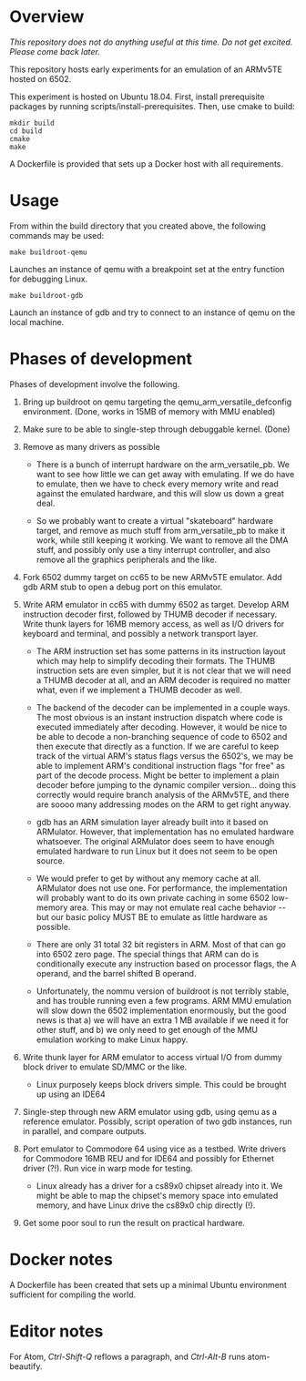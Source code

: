 # Overview

_This repository does not do anything useful at this time. Do not
get excited. Please come back later._

This repository hosts early experiments for an emulation of an ARMv5TE
hosted on 6502.

This experiment is hosted on Ubuntu 18.04. First, install prerequisite
packages by running scripts/install-prerequisites. Then, use cmake to build:

    mkdir build
    cd build
    cmake
    make

A Dockerfile is provided that sets up a Docker host with all requirements.

# Usage

From within the build directory that you created above, the following
commands may be used:

    make buildroot-qemu

Launches an instance of qemu with a breakpoint set at the entry function
for debugging Linux.

    make buildroot-gdb

Launch an instance of gdb and try to connect to an instance of qemu on
the local machine.

# Phases of development

Phases of development involve the following.

1. Bring up buildroot on qemu targeting the qemu_arm_versatile_defconfig
   environment. (Done, works in 15MB of memory with MMU enabled)

2. Make sure to be able to single-step through debuggable kernel. (Done)

3. Remove as many drivers as possible

   - There is a bunch of interrupt hardware on the arm_versatile_pb. We want to
     see how little we can get away with emulating. If we do have to emulate,
     then we have to check every memory write and read against the emulated
     hardware, and this will slow us down a great deal.

   - So we probably want to create a virtual "skateboard" hardware target,
     and remove as much stuff from arm_versatile_pb to make it work, while
     still keeping it working. We want to remove all the DMA stuff, and
     possibly only use a tiny interrupt controller, and also remove all the
     graphics peripherals and the like.

4. Fork 6502 dummy target on cc65 to be new ARMv5TE emulator. Add gdb ARM stub
   to open a debug port on this emulator.

5. Write ARM emulator in cc65 with dummy 6502 as target. Develop ARM instruction
   decoder first, followed by THUMB decoder if necessary. Write thunk layers for
   16MB memory access, as well as I/O drivers for keyboard and terminal, and
   possibly a network transport layer.

   - The ARM instruction set has some patterns in its instruction layout which may
     help to simplify decoding their formats. The THUMB instruction sets are even
     simpler, but it is not clear that we will need a THUMB decoder at all, and an
     ARM decoder is required no matter what, even if we implement a THUMB decoder
     as well.

   - The backend of the decoder can be implemented in a couple ways. The most
     obvious is an instant instruction dispatch where code is executed
     immediately after decoding. However, it would be nice to be able to decode
     a non-branching sequence of code to 6502 and then execute that directly as
     a function. If we are careful to keep track of the virtual ARM's status
     flags versus the 6502's, we may be able to implement ARM's conditional
     instruction flags "for free" as part of the decode process. Might be better
     to implement a plain decoder before jumping to the dynamic compiler
     version... doing this correctly would require branch analysis of the
     ARMv5TE, and there are soooo many addressing modes on the ARM to get right
     anyway.

   - gdb has an ARM simulation layer already built into it based on ARMulator.
     However, that implementation has no emulated hardware whatsoever. The
     original ARMulator does seem to have enough emulated hardware to run
     Linux but it does not seem to be open source.

   - We would prefer to get by without any memory cache at all. ARMulator does
     not use one. For performance, the implementation will probably want to do
     its own private caching in some 6502 low-memory area. This may or may not
     emulate real cache behavior -- but our basic policy MUST BE to emulate as
     little hardware as possible.

   - There are only 31 total 32 bit registers in ARM. Most of that can go into
     6502 zero page. The special things that ARM can do is conditionally execute
     any instruction based on processor flags, the A operand, and the barrel
     shifted B operand.

   - Unfortunately, the nommu version of buildroot is not terribly stable, and
     has trouble running even a few programs. ARM MMU emulation will slow down
     the 6502 implementation enormously, but the good news is that a) we will
     have an extra 1 MB available if we need it for other stuff, and b) we only
     need to get enough of the MMU emulation working to make Linux happy.

6. Write thunk layer for ARM emulator to access virtual I/O from dummy block
   driver to emulate SD/MMC or the like.

   - Linux purposely keeps block drivers simple. This could be brought up using
     an IDE64

7. Single-step through new ARM emulator using gdb, using qemu as a reference
   emulator. Possibly, script operation of two gdb instances, run in parallel, and
   compare outputs.

8. Port emulator to Commodore 64 using vice as a testbed. Write drivers for
   Commodore 16MB REU and for IDE64 and possibly for Ethernet driver (?!). Run vice
   in warp mode for testing.

   - Linux already has a driver for a cs89x0 chipset already into it. We might be
     able to map the chipset's memory space into emulated memory, and have Linux
     drive the cs89x0 chip directly (!).

9) Get some poor soul to run the result on practical hardware.

# Docker notes

A Dockerfile has been created that sets up a minimal Ubuntu environment
sufficient for compiling the world.

# Editor notes

For Atom, _Ctrl-Shift-Q_ reflows a paragraph, and _Ctrl-Alt-B_ runs
atom-beautify.
